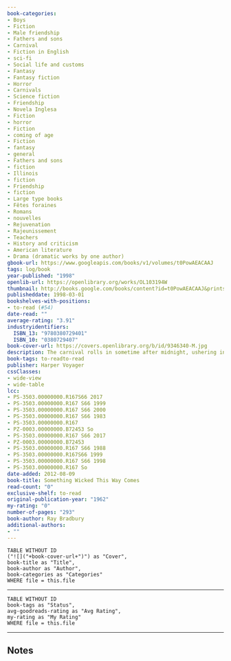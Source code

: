 ```yaml
---
book-categories:
- Boys
- Fiction
- Male friendship
- Fathers and sons
- Carnival
- Fiction in English
- sci-fi
- Social life and customs
- Fantasy
- Fantasy fiction
- Horror
- Carnivals
- Science fiction
- Friendship
- Novela Inglesa
- Fiction
- horror
- Fiction
- coming of age
- Fiction
- fantasy
- general
- Fathers and sons
- fiction
- Illinois
- fiction
- Friendship
- fiction
- Large type books
- Fêtes foraines
- Romans
- nouvelles
- Rejuvenation
- Rajeunissement
- Teachers
- History and criticism
- American literature
- Drama (dramatic works by one author)
gbook-url: https://www.googleapis.com/books/v1/volumes/t0PowAEACAAJ
tags: log/book
year-published: "1998"
openlib-url: https://openlibrary.org/works/OL103194W
thumbnail: http://books.google.com/books/content?id=t0PowAEACAAJ&printsec=frontcover&img=1&zoom=1&source=gbs_api
publisheddate: 1998-03-01
bookshelves-with-positions:
- to-read (#54)
date-read: ""
average-rating: "3.91"
industryidentifiers:
  ISBN_13: "9780380729401"
  ISBN_10: "0380729407"
book-cover-url: https://covers.openlibrary.org/b/id/9346340-M.jpg
description: The carnival rolls in sometime after midnight, ushering in Halloween a week early. The shrill siren song of a calliope beckons to all with a seductive promise of dreams and youth regained. In this season of dying, Cooger & Dark's Pandemonium Shadow Show has come to Green Town, Illinois, to destroy every life touched by its strange and sinister mystery. And two boys will discover the secret of its smoke, mazes, and mirrors; two friends who will soon know all too well the heavy cost of wishes. . .and the stuff of nightmare. Few American novels written this century have endured in the heart and memory as has Ray Bradbury's unparalleled literary classic SOMETHING WICKED THIS WAY COMES. For those who still dream and remember, for those yet to experience the hypnotic power of its dark poetry, step inside. The show is about to begin.The carnival rolls in sometime after midnight, ushering in Halloween a week early. The shrill siren song of a calliope beckons to all with a seductive promise of dreams and youth regained. In this season of dying, Cooger & Dark's Pandemonium Shadow Show has come to Green Town, Illinois, to destroy every life touched by its strange and sinister mystery. And two boys will discover the secret of its smoke, mazes, and mirrors; two friends who will soon know all too well the heavy cost of wishes. . .and the stuff of nightmare. Few American novels written this century have endured in the heart and memory as has Ray Bradbury's unparalleled literary classic SOMETHING WICKED THIS WAY COMES. For those who still dream and remember, for those yet to experience the hypnotic power of its dark poetry, step inside. The show is about to begin.
book-tags: to-readto-read
publisher: Harper Voyager
cssClasses:
- wide-view
- wide-table
lcc:
- PS-3503.00000000.R167S66 2017
- PS-3503.00000000.R167 S66 1999
- PS-3503.00000000.R167 S66 2000
- PS-3503.00000000.R167 S66 1983
- PS-3503.00000000.R167
- PZ-0003.00000000.B72453 So
- PS-3503.00000000.R167 S66 2017
- PZ-0003.00000000.B72453
- PS-3503.00000000.R167 S66 1988
- PS-3503.00000000.R167S66 1999
- PS-3503.00000000.R167 S66 1998
- PS-3503.00000000.R167 So
date-added: 2012-08-09
book-title: Something Wicked This Way Comes
read-count: "0"
exclusive-shelf: to-read
original-publication-year: "1962"
my-rating: "0"
number-of-pages: "293"
book-author: Ray Bradbury
additional-authors:
- ""
---
```


```dataview
TABLE WITHOUT ID
("![]("+book-cover-url+")") as "Cover",
book-title as "Title",
book-author as "Author",
book-categories as "Categories"
WHERE file = this.file
```
---
```dataview
TABLE WITHOUT ID
book-tags as "Status",
avg-goodreads-rating as "Avg Rating",
my-rating as "My Rating"
WHERE file = this.file
```
---
## Notes


